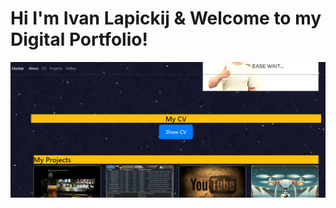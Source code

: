 # Hi I'm Ivan Lapickij & Welcome to my Digital Portfolio!
![image](https://raw.githubusercontent.com/IvanLapickij/DP_JavaScript/refs/heads/main/src/assets/images/dp1.png?token=GHSAT0AAAAAACYGNFX27DA3NDGRBFUEAU6EZYPDJTQ)
